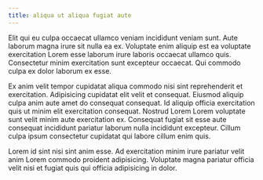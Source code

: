 ```yaml
---
title: aliqua ut aliqua fugiat aute
---
```


Elit qui eu culpa occaecat ullamco veniam incididunt veniam sunt. Aute laborum magna irure sit nulla ea ex. Voluptate enim aliquip est ea voluptate exercitation Lorem esse laborum irure laboris occaecat ullamco quis. Consectetur minim exercitation sunt excepteur occaecat. Qui commodo culpa ex dolor laborum ex esse.

Ex anim velit tempor cupidatat aliqua commodo nisi sint reprehenderit et exercitation. Adipisicing cupidatat elit velit et consequat. Eiusmod aliquip culpa anim aute amet do consequat consequat. Id aliquip officia exercitation quis ut minim elit exercitation consequat. Nostrud Lorem Lorem voluptate sunt velit minim aute exercitation ex. Consequat fugiat sit esse aute consequat incididunt pariatur laborum nulla incididunt excepteur. Cillum culpa ipsum consectetur cupidatat qui labore cillum enim quis.

Lorem id sint nisi sint anim esse. Ad exercitation minim irure pariatur velit anim Lorem commodo proident adipisicing. Voluptate magna pariatur officia velit nisi et fugiat quis qui officia adipisicing in dolor.